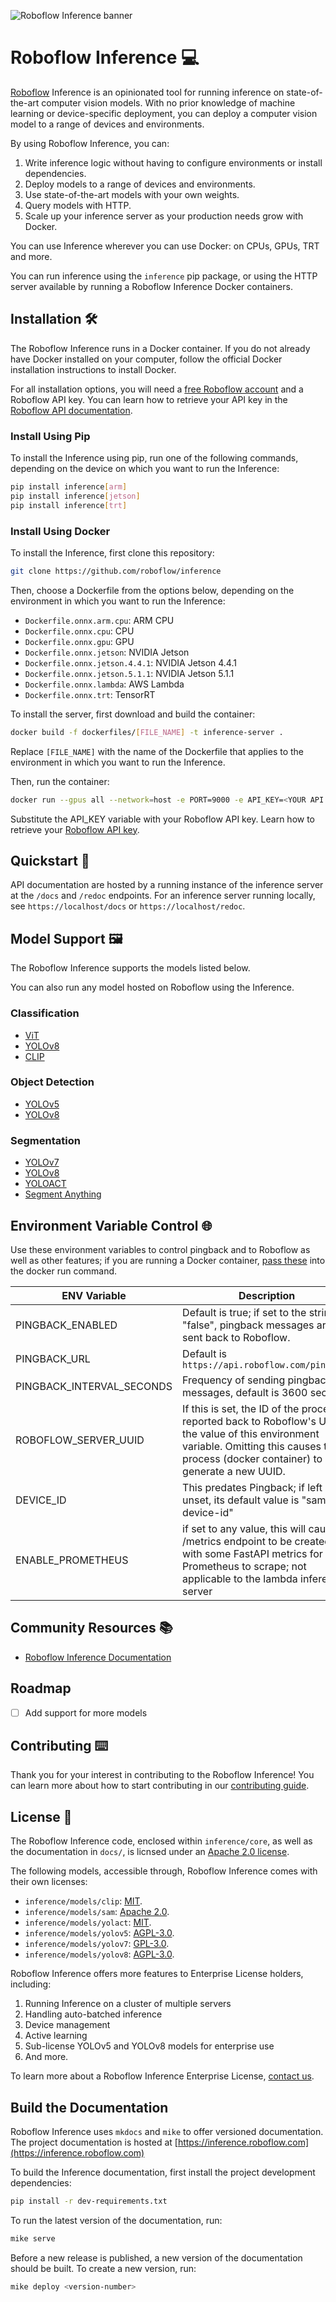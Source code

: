 ![Roboflow Inference banner](https://github.com/roboflow/inference/blob/main/banner.png?raw=true)

# Roboflow Inference 💻

[Roboflow](https://roboflow.com) Inference is an opinionated tool for running inference on state-of-the-art computer vision models. With no prior knowledge of machine learning or device-specific deployment, you can deploy a computer vision model to a range of devices and environments.

By using Roboflow Inference, you can:

1. Write inference logic without having to configure environments or install dependencies.
2. Deploy models to a range of devices and environments.
3. Use state-of-the-art models with your own weights.
4. Query models with HTTP.
5. Scale up your inference server as your production needs grow with Docker.

You can use Inference wherever you can use Docker: on CPUs, GPUs, TRT and more.

You can run inference using the `inference` pip package, or using the HTTP server available by running a Roboflow Inference Docker containers.

## Installation 🛠️

The Roboflow Inference runs in a Docker container. If you do not already have Docker installed on your computer, follow the official Docker installation instructions to install Docker.

For all installation options, you will need a [free Roboflow account](https://app.roboflow.com) and a Roboflow API key. You can learn how to retrieve your API key in the [Roboflow API documentation](https://docs.roboflow.com/api-reference/authentication#retrieve-an-api-key).

### Install Using Pip

To install the Inference using pip, run one of the following commands, depending on the device on which you want to run the Inference:

```bash
pip install inference[arm]
pip install inference[jetson]
pip install inference[trt]
```

### Install Using Docker

To install the Inference, first clone this repository:

```bash
git clone https://github.com/roboflow/inference
```

Then, choose a Dockerfile from the options below, depending on the environment in which you want to run the Inference:

- `Dockerfile.onnx.arm.cpu`: ARM CPU
- `Dockerfile.onnx.cpu`: CPU
- `Dockerfile.onnx.gpu`: GPU
- `Dockerfile.onnx.jetson`: NVIDIA Jetson
- `Dockerfile.onnx.jetson.4.4.1`: NVIDIA Jetson 4.4.1
- `Dockerfile.onnx.jetson.5.1.1`: NVIDIA Jetson 5.1.1
- `Dockerfile.onnx.lambda`: AWS Lambda
- `Dockerfile.onnx.trt`: TensorRT

To install the server, first download and build the container:

```bash
docker build -f dockerfiles/[FILE_NAME] -t inference-server .
```

Replace `[FILE_NAME]` with the name of the Dockerfile that applies to the environment in which you want to run the Inference.

Then, run the container:

```bash
docker run --gpus all --network=host -e PORT=9000 -e API_KEY=<YOUR API KEY> -v $(pwd)/cache:/cache inference-server
```

Substitute the API_KEY variable with your Roboflow API key. Learn how to retrieve your [Roboflow API key](https://docs.roboflow.com/api-reference/authentication#retrieve-an-api-key).

## Quickstart 🚀

API documentation are hosted by a running instance of the inference server at the `/docs` and `/redoc` endpoints. For an inference server running locally, see `https://localhost/docs` or `https://localhost/redoc`.

## Model Support 🖼️

The Roboflow Inference supports the models listed below.

You can also run any model hosted on Roboflow using the Inference.

### Classification

- [ViT](https://inference.roboflow.com/library/models/vit_classification)
- [YOLOv8](https://inference.roboflow.com/library/models/yolov8_classification/)
- [CLIP](https://inference.roboflow.com/library/models/clip/)

### Object Detection

- [YOLOv5](https://inference.roboflow.com/library/models/yolov5/)
- [YOLOv8](https://inference.roboflow.com/library/models/yolov8/)

### Segmentation

- [YOLOv7](https://inference.roboflow.com/library/models/yolov7_instance_segmentation/)
- [YOLOv8](https://inference.roboflow.com/library/models/yolov8_segmentation/)
- [YOLOACT](https://inference.roboflow.com/library/models/yoloact_segmentation/)
- [Segment Anything](https://inference.roboflow.com/library/models/segment_anything/)

## Environment Variable Control 🌐

Use these environment variables to control pingback and to Roboflow as well as other features; if you are running a Docker container, [pass these](https://docs.docker.com/engine/reference/commandline/run/#env) into the docker run command.

| ENV Variable    | Description |
| -------- | ------- |
|   PINGBACK_ENABLED  | Default is true; if set to the string "false", pingback messages are not sent back to Roboflow.   |
|   PINGBACK_URL  | Default is `https://api.roboflow.com/pingback`   |
| PINGBACK_INTERVAL_SECONDS | Frequency of sending pingback messages, default is 3600 seconds |
| ROBOFLOW_SERVER_UUID  | If this is set, the ID of the process reported back to Roboflow's UI is the value of this environment variable. Omitting this causes the process (docker container) to generate a new UUID.    |
| DEVICE_ID | This predates Pingback; if left unset, its default value is "sample-device-id"     |
| ENABLE_PROMETHEUS | if set to any value, this will cause a /metrics endpoint to be created with some FastAPI metrics for Prometheus to scrape; not applicable to the lambda inference server     |

## Community Resources 📚

- [Roboflow Inference Documentation](https://inference.roboflow.com/)

## Roadmap

- [ ] Add support for more models

## Contributing ⌨️

Thank you for your interest in contributing to the Roboflow Inference! You can learn more about how to start contributing in our [contributing guide](https://github.com/roboflow/roboflow-inference-server/blob/master/CONTRIBUTING.md).

## License 📝

The Roboflow Inference code, enclosed within `inference/core`, as well as the documentation in `docs/`, is licnsed under an [Apache 2.0 license](LICENSE).

The following models, accessible through, Roboflow Inference comes with their own licenses:

- `inference/models/clip`: [MIT](https://github.com/openai/CLIP/blob/main/LICENSE).
- `inference/models/sam`: [Apache 2.0](https://github.com/facebookresearch/segment-anything/blob/main/LICENSE).
- `inference/models/yolact`: [MIT](https://github.com/dbolya/yolact/blob/master/README.md).
- `inference/models/yolov5`: [AGPL-3.0](https://github.com/ultralytics/yolov5/blob/master/LICENSE).
- `inference/models/yolov7`: [GPL-3.0](https://github.com/WongKinYiu/yolov7/blob/main/README.md).
- `inference/models/yolov8`: [AGPL-3.0](https://github.com/ultralytics/ultralytics/blob/master/LICENSE).

Roboflow Inference offers more features to Enterprise License holders, including:

1. Running Inference on a cluster of multiple servers
2. Handling auto-batched inference
3. Device management
4. Active learning
5. Sub-license YOLOv5 and YOLOv8 models for enterprise use
6. And more.

To learn more about a Roboflow Inference Enterprise License, [contact us](https://roboflow.com/sales).

## Build the Documentation

Roboflow Inference uses `mkdocs` and `mike` to offer versioned documentation. The project documentation is hosted at [https://inference.roboflow.com](https://inference.roboflow.com)

To build the Inference documentation, first install the project development dependencies:

```bash
pip install -r dev-requirements.txt
```

To run the latest version of the documentation, run:

```bash
mike serve
```

Before a new release is published, a new version of the documentation should be built. To create a new version, run:

```bash
mike deploy <version-number>
```
